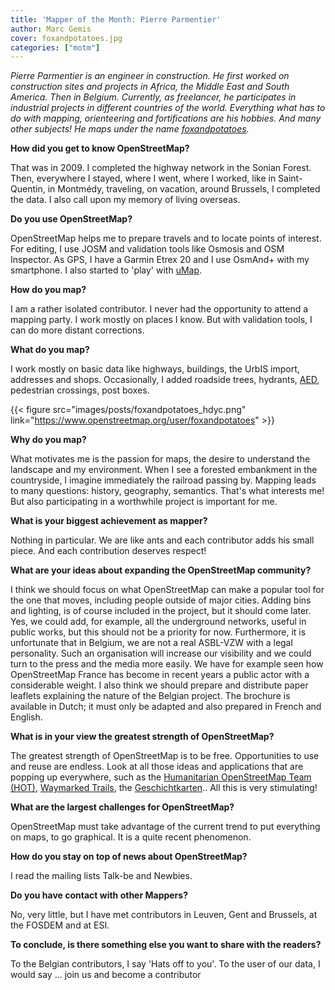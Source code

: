 ```yaml
---
title: 'Mapper of the Month: Pierre Parmentier'
author: Marc Gemis
cover: foxandpotatoes.jpg
categories: ["motm"]
---
```


_Pierre Parmentier is an engineer in construction. He first worked on construction sites and projects in Africa, the Middle East and South America. Then in Belgium. Currently, as freelancer, he participates in industrial projects in different countries of the world. Everything what has to do with mapping, orienteering and fortifications are his hobbies. And many other subjects! He maps under the name [foxandpotatoes](https://www.openstreetmap.org/user/foxandpotatoes)._

**How did you get to know OpenStreetMap?**

That was in 2009. I completed the highway network in the Sonian Forest. Then, everywhere I stayed, where I went, where I worked, like in Saint-Quentin, in Montmédy, traveling, on vacation, around Brussels, I completed the data. I also call upon my memory of living overseas.

**Do you use OpenStreetMap?**

OpenStreetMap helps me to prepare travels and to locate points of interest. For editing, I use JOSM and validation tools like Osmosis and OSM Inspector. As GPS, I have a Garmin Etrex 20 and I use OsmAnd+ with my smartphone. I also started to 'play' with [uMap](http://umap.openstreetmap.fr/).

**How do you map?**

I am a rather isolated contributor. I never had the opportunity to attend a mapping party. I work mostly on places I know. But with validation tools, I can do more distant corrections.

**What do you map?**

I work mostly on basic data like highways, buildings, the UrbIS import, addresses and shops. Occasionally, I added roadside trees, hydrants, [AED](http://nl.wikipedia.org/wiki/Automatische_externe_defibrillator), pedestrian crossings, post boxes.

{{< figure src="images/posts/foxandpotatoes_hdyc.png" link="https://www.openstreetmap.org/user/foxandpotatoes" >}}

**Why do you map?**

What motivates me is the passion for maps, the desire to understand the landscape and my environment. When I see a forested embankment in the countryside, I imagine immediately the railroad passing by. Mapping leads to many questions: history, geography, semantics. That's what interests me! But also participating in a worthwhile project is important for me.

**What is your biggest achievement as mapper?**

Nothing in particular. We are like ants and each contributor adds his small piece. And each contribution deserves respect!

**What are your ideas about expanding the OpenStreetMap community?**

I think we should focus on what OpenStreetMap can make a popular tool for the one that moves, including people outside of major cities. Adding bins and lighting, is of course included in the project, but it should come later. Yes, we could add, for example, all the underground networks, useful in public works, but this should not be a priority for now. Furthermore, it is unfortunate that in Belgium, we are not a real ASBL-VZW with a legal personality. Such an organisation will increase our visibility and we could turn to the press and the media more easily. We have for example seen how OpenStreetMap France has become in recent years a public actor with a considerable weight. I also think we should prepare and distribute paper leaflets explaining the nature of the Belgian project. The brochure is available in Dutch; it must only be adapted and also prepared in French and English.

**What is in your view the greatest strength of OpenStreetMap?**

The greatest strength of OpenStreetMap is to be free. Opportunities to use and reuse are endless. Look at all those ideas and applications that are popping up everywhere, such as the [Humanitarian OpenStreetMap Team (HOT)](http://hot.openstreetmap.org/), [Waymarked Trails](http://waymarkedtrails.org/), the [Geschichtkarten](http://geschichtskarten.openstreetmap.de/historische_objekte/).. All this is very stimulating!

**What are the largest challenges for OpenStreetMap?**

OpenStreetMap must take advantage of the current trend to put everything on maps, to go graphical. It is a quite recent phenomenon.

**How do you stay on top of news about OpenStreetMap?**

I read the mailing lists Talk-be and Newbies.

**Do you have contact with other Mappers?**

No, very little, but I have met contributors in Leuven, Gent and Brussels, at the FOSDEM and at ESI.

**To conclude, is there something else you want to share with the readers?**

To the Belgian contributors, I say 'Hats off to you'. To the user of our data, I would say ... join us and become a contributor

